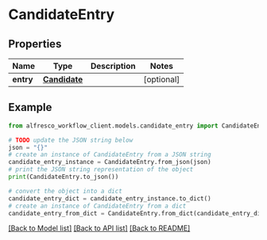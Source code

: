 # CandidateEntry


## Properties

Name | Type | Description | Notes
------------ | ------------- | ------------- | -------------
**entry** | [**Candidate**](Candidate.md) |  | [optional] 

## Example

```python
from alfresco_workflow_client.models.candidate_entry import CandidateEntry

# TODO update the JSON string below
json = "{}"
# create an instance of CandidateEntry from a JSON string
candidate_entry_instance = CandidateEntry.from_json(json)
# print the JSON string representation of the object
print(CandidateEntry.to_json())

# convert the object into a dict
candidate_entry_dict = candidate_entry_instance.to_dict()
# create an instance of CandidateEntry from a dict
candidate_entry_from_dict = CandidateEntry.from_dict(candidate_entry_dict)
```
[[Back to Model list]](../README.md#documentation-for-models) [[Back to API list]](../README.md#documentation-for-api-endpoints) [[Back to README]](../README.md)


